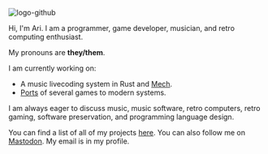 ![logo-github](https://user-images.githubusercontent.com/48262530/173964536-33d2cfa8-e8be-402e-a045-cf47160a69b7.png)

Hi, I'm Ari. I am a programmer, game developer, musician, and retro computing enthusiast.

My pronouns are **they/them**.

I am currently working on:

* A music livecoding system in Rust and [Mech](http://mech-lang.org/).
* [Ports](https://games.ahribellah.space/retro/) of several games to modern systems.

I am always eager to discuss music, music software, retro computers, retro gaming, software preservation, and programming language design.

You can find a list of all of my projects [here](https://ahribellah.space). You can also follow me on <a rel="me" href="https://tech.lgbt/@atilde">Mastodon</a>. My email is in my profile.

